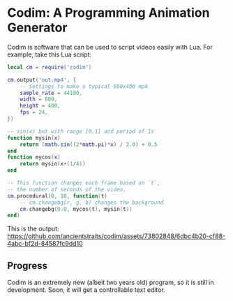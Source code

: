 # Codim: A Programming Animation Generator
Codim is software that can be used to script videos easily with Lua.
For example, take this Lua script:
```lua
local cm = require('codim')

cm.output('out.mp4', {
	-- Settings to make a typical 600x400 mp4
	sample_rate = 44100,
	width = 600,
	height = 400,
	fps = 24,
})

-- sin(x) but with range [0,1] and period of 1s
function mysin(x)
	return (math.sin((2*math.pi)*x) / 2.0) + 0.5
end
function mycos(x)
	return mysin(x+(1/4))
end

-- This function changes each frame based on `t`,
-- the number of seconds of the video.
cm.procedural(0, 10, function(t)
	-- cm.changebg(r, g, b) changes the background
	cm.changebg(0.0, mycos(t), mysin(t))
end)

```

This is the output:
https://github.com/ancientstraits/codim/assets/73802848/6dbc4b20-cf88-4abc-bf2d-84587fc9dd10

## Progress
Codim is an extremely new (albeit two years old) program, so it
is still in development. Soon, it will get a controllable text editor.

